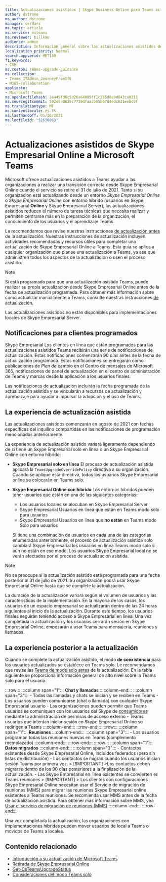 ```yaml
---
title: Actualizaciones asistidos | Skype Business Online para Teams actualización
author: dstrome
ms.author: dstrome
manager: serdars
ms.topic: article
ms.service: msteams
ms.reviewer: billkau
audience: admin
description: Información general sobre las actualizaciones asistidos de Skype Empresarial Online a Teams
localization_priority: Normal
search.appverid: MET150
f1.keywords:
- CSH
ms.custom: Teams-upgrade-guidance
ms.collection:
- Teams_ITAdmin_JourneyFromSfB
- M365-collaboration
appliesto:
- Microsoft Teams
ms.openlocfilehash: 2e445fd6c5d26a64005ff1c285d8e9d843ca0211
ms.sourcegitcommit: 592e5a0638c7739dfaa3565b67d4edc621eebc9f
ms.translationtype: MT
ms.contentlocale: es-ES
ms.lasthandoff: 05/26/2021
ms.locfileid: "52656063"
---
```

# <a name="assisted-upgrades-from-skype-for-business-online-to-microsoft-teams"></a>Actualizaciones asistidos de Skype Empresarial Online a Microsoft Teams

Microsoft ofrece actualizaciones asistidos a Teams ayudar a las organizaciones a realizar una transición correcta desde Skype Empresarial Online cuando el servicio se retire el 31 de julio de 2021. Tanto si su organización está actualizando desde un entorno *Skype Empresarial Online* o *Skype Empresarial Online* con entorno híbrido (usuarios en Skype Empresarial **Online** y Skype Empresarial Server), las actualizaciones asistidos reducen el número de tareas técnicas que necesita realizar y permiten centrarse más en la preparación de la organización, el conocimiento de los usuarios y el aprendizaje Teams.

Le recomendamos que revise nuestras instrucciones [de actualización antes](https://aka.ms/SkypeToTeams) de la actualización. Nuestras instrucciones de actualización incluyen actividades recomendadas y recursos útiles para completar una actualización de Skype Empresarial Online a Teams. Esta guía se aplica a cualquier organización que planee una actualización a Teams, ya sea que administren todos los aspectos de la actualización o usen el proceso asistido.

> [!NOTE]
> Si está programado para que una actualización asistido Teams, puede realizar su propia actualización desde Skype Empresarial Online antes de la fecha de actualización programada. Para obtener más información sobre cómo actualizar manualmente a Teams, consulte nuestras instrucciones [de actualización.](https://aka.ms/SkypeToTeams)
>
> Las actualizaciones asistidos no están disponibles para implementaciones locales de Skype Empresarial Server.

## <a name="notifications-for-scheduled-customers"></a>Notificaciones para clientes programados

Skype Empresarial Los clientes en línea que están programados para las actualizaciones asistidos Teams recibirán una serie de notificaciones de actualización. Estas notificaciones comenzarán 90 días antes de la fecha de actualización programada. Estas notificaciones se entregarán como publicaciones de *Plan de* cambio en el Centro de mensajes de Microsoft 365, notificaciones de panel de actualización en el centro de administración de Teams y marcas desde la aplicación a los usuarios finales.

Las notificaciones de actualización incluirán la fecha programada de la actualización asistida y se vincularán a recursos de actualización y aprendizaje para ayudar a impulsar la adopción y el uso de Teams.

## <a name="the-assisted-upgrade-experience"></a>La experiencia de actualización asistida

Las actualizaciones asistidos comenzarán en agosto de 2021 con fechas específicas del inquilino compartidas en las notificaciones de programación mencionadas anteriormente.

La experiencia de actualización asistido variará ligeramente dependiendo de si tiene un Skype Empresarial solo en línea o un Skype Empresarial Online con entorno híbrido:

- **Skype Empresarial solo en línea** El proceso de actualización asistida aplicará la `TeamsUpgradeOverridePolicy` directiva a su organización. Cuando se aplique esta directiva, todos los usuarios Skype Empresarial online se colocarán en Teams solo.
- **Skype Empresarial Online con híbrido** Los entornos híbridos pueden tener usuarios que están en una de las siguientes categorías:

  - Los usuarios locales se alocuban en Skype Empresarial Server
  - Skype Empresarial Usuarios en línea que están en Teams modo solo para usuarios
  - Skype Empresarial Usuarios en línea que **no están** en Teams modo Solo para usuarios

  Si tiene una combinación de usuarios en cada una de las categorías enumeradas anteriormente, el proceso de actualización asistida solo cambiará Skype Empresarial los usuarios en línea Teams modo solo si aún no están en ese modo. Los usuarios Skype Empresarial local no se verán afectados por el proceso de actualización asistida.

> [!NOTE]
> No se preocupe si la actualización asistido está programada para una fecha posterior al 31 de julio de 2021. Su organización podrá usar Skype Empresarial Online hasta que se complete la actualización.

La duración de la actualización variará según el volumen de usuarios y las características de la implementación. En la mayoría de los casos, los usuarios de un espacio empresarial se actualizarán dentro de las 24 horas siguientes al inicio de la actualización. Durante este tiempo, los usuarios finales seguirán teniendo acceso a Skype Empresarial en línea. Una vez completada la actualización y los usuarios cerrarán sesión en Skype Empresarial Online, empezarán a usar Teams para mensajería, reuniones y llamadas.

## <a name="the-post-upgrade-experience"></a>La experiencia posterior a la actualización

Cuando se complete la actualización asistido, el modo **de coexistencia** para los usuarios actualizados se establece en Teams solo. Le recomendamos que revise las [Teams de modo solo antes](teams-only-mode-considerations.md) de la actualización. En la tabla siguiente se proporciona información general de alto nivel sobre la Teams solo para el usuario.

:::row:::
    :::column span="1":::
        **Chat y llamadas**
    :::column-end:::
    :::column span="3":::
        - Todas las llamadas y chats se inician y se reciben en Teams
        - Los usuarios pueden comunicarse (chat o llamada) con cualquier Skype Empresarial usuario
        - Las organizaciones pueden permitir que Teams usuarios se comuniquen con los usuarios del Skype de [consumidores](manage-external-access.md) mediante la administración de permisos de acceso externo
        - Teams usuarios que intentan iniciar sesión en Skype Empresarial Online se redirigen a Teams
    :::column-end:::
:::row-end:::
:::row:::
    :::column span="1":::
        **Reuniones**
    :::column-end:::
    :::column span="3":::
        - Los usuarios programan todas las reuniones nuevas en Teams (complemento reemplazado)
    :::column-end:::
:::row-end:::
:::row:::
    :::column span="1":::
        **Datos migrados**
    :::column-end:::
    :::column span="3":::
        - Contactos existentes desde Skype Empresarial Online, incluidos federados (pero sin listas de distribución)
        - Los contactos se migran cuando los usuarios inician sesión Teams por primera vez.
            > [!IMPORTANT]
            >Los contactos deben migrarse dentro de los 90 días posteriores a la finalización de la actualización.
        - Las Skype Empresarial en línea existentes se convierten en Teams reuniones
            > [!IMPORTANT]
            > Los clientes con configuraciones Skype Empresarial Online necesitan usar el Servicio de migración de reuniones (MMS) para migrar las reuniones Skype Empresarial online existentes a Teams reuniones. Se recomienda usar MMS antes de la fecha de actualización asistida. Para obtener más información sobre MMS, vea [Usar el servicio de migración de reuniones (MMS)](/skypeforbusiness/audio-conferencing-in-office-365/setting-up-the-meeting-migration-service-mms)
    :::column-end:::
:::row-end:::

Una vez completada la actualización, las organizaciones con implementaciones híbridas pueden mover usuarios de local a Teams o movidos de Teams a locales.  

## <a name="related-content"></a>Contenido relacionado

- [Introducción a su actualización de Microsoft Teams](upgrade-start-here.md)
- [Retirada de Skype Empresarial Online](skype-for-business-online-retirement.md)
- [Get-CsTeamsUpgradeStatus](/powershell/module/skype/get-csteamsupgradestatus?view=skype-ps&preserve-view=true)
- [Consideraciones del modo Teams solo](teams-only-mode-considerations.md)
